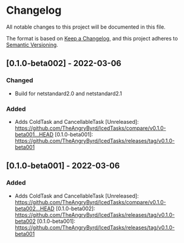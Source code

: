 # Changelog

All notable changes to this project will be documented in this file.

The format is based on [Keep a Changelog](https://keepachangelog.com/en/1.0.0/),
and this project adheres to [Semantic Versioning](https://semver.org/spec/v2.0.0.html).

## [0.1.0-beta002] - 2022-03-06

### Changed
- Build for netstandard2.0 and netstandard2.1

### Added
- Adds ColdTask and CancellableTask
[Unreleased]: https://github.com/TheAngryByrd/IcedTasks/compare/v0.1.0-beta001...HEAD
[0.1.0-beta001]: https://github.com/TheAngryByrd/IcedTasks/releases/tag/v0.1.0-beta001

## [0.1.0-beta001] - 2022-03-06

### Added
- Adds ColdTask and CancellableTask
[Unreleased]: https://github.com/TheAngryByrd/IcedTasks/compare/v0.1.0-beta002...HEAD
[0.1.0-beta002]: https://github.com/TheAngryByrd/IcedTasks/releases/tag/v0.1.0-beta002
[0.1.0-beta001]: https://github.com/TheAngryByrd/IcedTasks/releases/tag/v0.1.0-beta001
